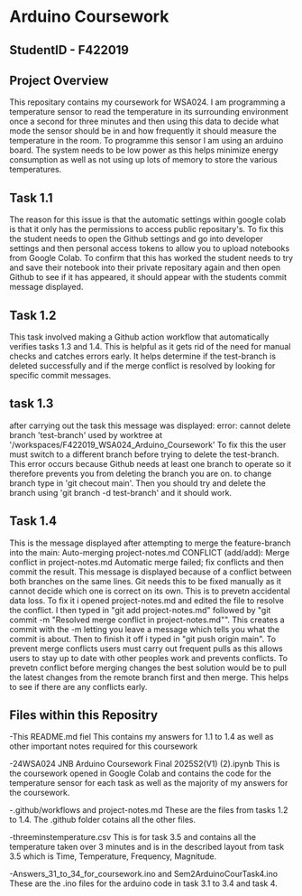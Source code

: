 # Arduino Coursework

## StudentID - F422019

## Project Overview
This repositary contains my coursework for WSA024. I am programming a temperature sensor to read the temperature in its surrounding environment once a second for three minutes and then using this data to decide what mode the sensor should be in and how frequently it should measure the temperature in the room. To programme this sensor I am using an arduino board. The system needs to be low power as this helps minimize energy consumption as well as not using up lots of memory to store the various temperatures.


## Task 1.1
The reason for this issue is that the automatic settings within google colab is that it only has the permissions to access public repositary's. To fix this the student needs to open the Github settings and go into developer settings and then personal access tokens to allow you to upload notebooks from Google Colab. To confirm that this has worked the student needs to try and save their notebook into their private repositary again and then open Github to see if it has appeared, it should appear with the students commit message displayed.

## Task 1.2
This task involved making a Github action workflow that automatically verifies tasks 1.3 and 1.4. This is helpful as it gets rid of the need for manual checks and catches errors early. It helps determine if the test-branch is deleted successfully and if the merge conflict is resolved by looking for specific commit messages.

## task 1.3
after carrying out the task this message was displayed:
error: cannot delete branch 'test-branch' used by worktree at '/workspaces/F422019_WSA024_Arduino_Coursework'
To fix this the user must switch to a different branch before trying to delete the test-branch. This error occurs because Github needs at least one branch to operate so it therefore prevents you from deleting the branch you are on. to change branch type in 'git checout main'. Then you should try and delete the branch using 'git branch -d test-branch' and it should work.

## Task 1.4
This is the message displayed after attempting to merge the feature-branch into the main:
Auto-merging project-notes.md
CONFLICT (add/add): Merge conflict in project-notes.md
Automatic merge failed; fix conflicts and then commit the result.
This message is displayed because of a conflict between both branches on the same lines. Git needs this to be fixed manually as it cannot decide which one is correct on its own. This is to prevetn accidental data loss. To fix it i opened project-notes.md and edited the file to resolve the conflict. I then typed in "git add project-notes.md" followed by "git commit -m "Resolved merge conflict in project-notes.md"". This creates a commit with the -m letting you leave a message which tells you what the commit is about. Then to finish it off i typed in "git push origin main". To prevent merge conflicts users must carry out frequent pulls as this allows users to stay up to date with other peoples work and prevents conflicts. To prevetn conflict before merging changes the best solution would be to pull the latest changes from the remote branch first and then merge. This helps to see if there are any conflicts early.

## Files within this Repositry
-This README.md fiel
This contains my answers for 1.1 to 1.4 as well as other important notes required for this coursework

-24WSA024 JNB Arduino Coursework Final 2025S2(V1) (2).ipynb
This is the coursework opened in Google Colab and contains the code for the temperature sensor for each task as well as the majority of my answers for the coursework.

-.github/workflows and project-notes.md
These are the files from tasks 1.2 to 1.4. The .github folder cotains all the other files.

-threeminstemperature.csv
This is for task 3.5 and contains all the temperature taken over 3 minutes and is in the described layout from task 3.5 which is Time, Temperature, Frequency, Magnitude.

-Answers_31_to_34_for_coursework.ino and Sem2ArduinoCourTask4.ino
These are the .ino files for the arduino code in task 3.1 to 3.4 and task 4.
